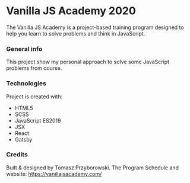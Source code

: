 # Vanilla JS Academy 2020
The Vanilla JS Academy is a project-based training program designed to help you learn to solve problems and think in JavaScript. 

### General info
This project show my personal approach to solve some JavaScript problems from course.

### Technologies
Project is created with:
* HTML5
* SCSS
* JavaScript ES2019
* JSX
* React
* Gatsby

### Credits
Built & designed by Tomasz Przyborowski.
The Program Schedule and website: https://vanillajsacademy.com/